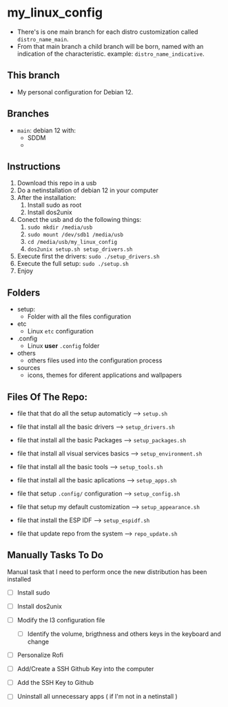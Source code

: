 # my_linux_config

- There's is one main branch for each distro customization called `distro_name_main`.
- From that main branch a child branch will be born, named with an indication of the characteristic. example: `distro_name_indicative`.

## This branch

- My personal configuration for Debian 12.

## Branches

- `main`: debian 12 with:
    - SDDM
    - 

## Instructions

1. Download this repo in a usb
2. Do a netinstallation of debian 12 in your computer
3. After the installation:
    1. Install sudo as root
    2. Install dos2unix
4. Conect the usb and do the following things:
    1. `sudo mkdir /media/usb`
    2. `sudo mount /dev/sdb1 /media/usb`
    3. `cd /media/usb/my_linux_config`
    4. `dos2unix setup.sh setup_drivers.sh`
5. Execute first the drivers: `sudo ./setup_drivers.sh`
6. Execute the full setup: `sudo ./setup.sh`
7. Enjoy

## Folders

- setup:
    - Folder with all the files configuration 
- etc
    - Linux `etc` configuration
- .config
    - Linux **user** `.config` folder
- others
    - others files used into the configuration process
- sources
    - icons, themes for diferent applications and wallpapers

## Files Of The Repo:

- file that that do all the setup automaticly			--> `setup.sh`
- file that install all the basic drivers 				--> `setup_drivers.sh`

- file that install all the basic Packages				--> `setup_packages.sh`
- file that install all visual services basics 			--> `setup_environment.sh`
- file that install all the basic tools         		--> `setup_tools.sh`
- file that install all the basic aplications   		--> `setup_apps.sh`
- file that setup `.config/` configuration      		--> `setup_config.sh`
- file that setup my default customization         		--> `setup_appearance.sh`

- file that install the ESP IDF                 		--> `setup_espidf.sh`

- file that update repo from the system         		--> `repo_update.sh`

## Manually Tasks To Do

Manual task that I need to perform once the new distribution has been installed

- [ ] Install sudo
- [ ] Install dos2unix
- [ ] Modify the I3 configuration file
    - [ ] Identify the volume, brigthness and others keys in the keyboard and change   
- [ ] Personalize Rofi
- [ ] Add/Create a SSH Github Key into the computer
- [ ] Add the SSH Key to Github
- [ ] Uninstall all unnecessary apps ( if I'm not in a netinstall )

